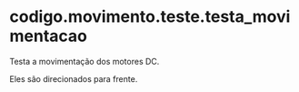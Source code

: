 <a id="module-codigo.movimento.teste.testa_movimentacao"></a>

<a id="codigo-movimento-teste-testa-movimentacao"></a>

# codigo.movimento.teste.testa_movimentacao

Testa a movimentação dos motores DC.

Eles são direcionados para frente.
